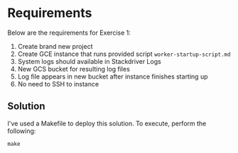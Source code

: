 # Requirements #

Below are the requirements for Exercise 1:
 
1) Create brand new project
2) Create GCE instance that runs provided script `worker-startup-script.md`
3) System logs should available in Stackdriver Logs
4) New GCS bucket for resulting log files
5) Log file appears in new bucket after instance finishes starting up
6) No need to SSH to instance

## Solution 

I've used a Makefile to deploy this solution. To execute, perform the following:

```console
make
```
